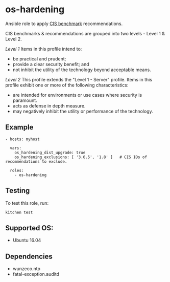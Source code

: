 os-hardening
============

Ansible role to apply [CIS benchmark](https://learn.cisecurity.org/benchmarks) recommendations.

CIS benchmarks & recommendations are grouped into two levels - Level 1 & Level 2.

*Level 1*
Items in this profile intend to:
* be practical and prudent;
* provide a clear security benefit; and
* not inhibit the utility of the technology beyond acceptable means.

*Level 2*
This profile extends the "Level 1 - Server" profile. Items in this profile exhibit one or
more of the following characteristics:
* are intended for environments or use cases where security is paramount.
* acts as defense in depth measure.
* may negatively inhibit the utility or performance of the technology.


## Example

```
- hosts: myhost

  vars:
    os_hardening_dist_upgrade: true
    os_hardening_exclusions: [ '3.6.5', '1.8' ]   # CIS IDs of recommendations to exclude.

  roles:
    - os-hardening
```


## Testing

To test this role, run:

```
kitchen test
```


## Supported OS:

- Ubuntu 16.04


## Dependencies
- wunzeco.ntp
- fatal-exception.auditd
